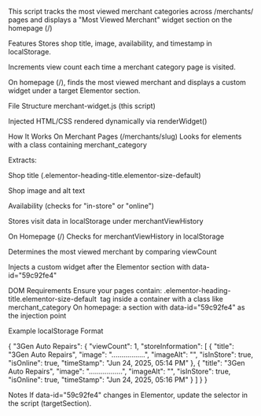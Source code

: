 This script tracks the most viewed merchant categories across /merchants/ pages and displays a "Most Viewed Merchant" widget section on the homepage (/) 

Features
Stores shop title, image, availability, and timestamp in localStorage.

Increments view count each time a merchant category page is visited.

On homepage (/), finds the most viewed merchant and displays a custom widget under a target Elementor section.

File Structure
merchant-widget.js (this script)

Injected HTML/CSS rendered dynamically via renderWidget()

How It Works
On Merchant Pages (/merchants/slug)
Looks for elements with a class containing merchant_category

Extracts:

Shop title (.elementor-heading-title.elementor-size-default)

Shop image and alt text

Availability (checks for "in-store" or "online")

Stores visit data in localStorage under merchantViewHistory

On Homepage (/)
Checks for merchantViewHistory in localStorage

Determines the most viewed merchant by comparing viewCount

Injects a custom widget after the Elementor section with data-id="59c92fe4"

DOM Requirements
Ensure your pages contain:
.elementor-heading-title.elementor-size-default
<img> tag inside a container with a class like merchant_category
On homepage: a section with data-id="59c92fe4" as the injection point

Example localStorage Format

{
  "3Gen Auto Repairs": {
    "viewCount": 1,
    "storeInformation": [
      {
        "title": "3Gen Auto Repairs",
        "image": ".................",
        "imageAlt": "",
        "isInStore": true,
        "isOnline": true,
        "timeStamp": "Jun 24, 2025, 05:14 PM"
      },
	   {
        "title": "3Gen Auto Repairs",
        "image": ".................",
        "imageAlt": "",
        "isInStore": true,
        "isOnline": true,
        "timeStamp": "Jun 24, 2025, 05:16 PM"
      }
    ]
  }
}

Notes
If data-id="59c92fe4" changes in Elementor, update the selector in the script (targetSection).